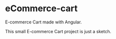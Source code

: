 # eCommerce-cart
E-commerce Cart made with Angular.

This small E-commerce Cart project is just a sketch.
